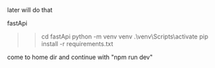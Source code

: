 later will do that


fastApi
>> cd fastApi
>> python -m venv venv
>> .\venv\Scripts\activate
>> pip install -r requirements.txt

come to home dir and continue with "npm run dev"